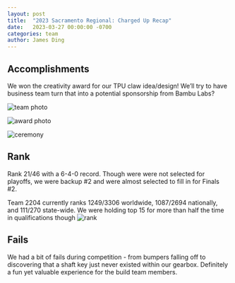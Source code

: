 ```yaml
---
layout: post
title:  "2023 Sacramento Regional: Charged Up Recap"
date:   2023-03-27 00:00:00 -0700
categories: team
author: James Ding
---
```


## Accomplishments

We won the creativity award for our TPU claw idea/design! We’ll try to have business team turn that into a potential
sponsorship from Bambu Labs?

![team photo](https://cdn.2024.rambots.org/team-photo.png)

![award photo](https://cdn.2024.rambots.org/award-photo.png)

![ceremony](https://cdn.2024.rambots.org/ceremony.png)

## Rank

Rank 21/46 with a 6-4-0 record. Though were were not selected for playoffs, we were backup #2 and were almost selected
to fill in for Finals #2.

Team 2204 currently ranks 1249/3306 worldwide, 1087/2694 nationally, and 111/270 state-wide. We were holding top 15 for
more than half the time in qualifications though
![rank](https://cdn.2024.rambots.org/rank.png)

## Fails

We had a bit of fails during competition - from bumpers falling off to discovering that a shaft key just never existed
within our gearbox. Definitely a fun yet valuable experience for the build team members.